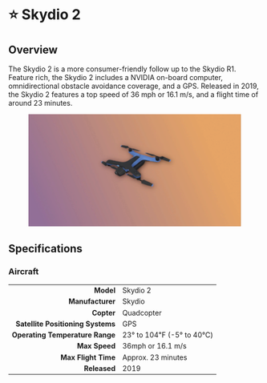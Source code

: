 # ⭐ Skydio 2

## Overview

The Skydio 2 is a more consumer-friendly follow up to the Skydio R1.  Feature rich, the Skydio 2 includes a NVIDIA on-board computer, omnidirectional obstacle avoidance coverage, and a GPS.  Released in 2019, the Skydio 2 features a top speed of 36 mph or 16.1 m/s, and a flight time of around 23 minutes.

<figure><img src="../../.gitbook/assets/image (13) (1) (1) (1).png" alt=""><figcaption></figcaption></figure>

## Specifications

### Aircraft

|                                   |                          |
| --------------------------------: | ------------------------ |
|                         **Model** | Skydio 2                 |
|                  **Manufacturer** | Skydio                   |
|                        **Copter** | Quadcopter               |
| **Satellite Positioning Systems** | GPS                      |
|   **Operating Temperature Range** | 23° to 104℉ (-5° to 40℃) |
|                     **Max Speed** | 36mph or 16.1 m/s        |
|               **Max Flight Time** | Approx. 23 minutes       |
|                      **Released** | 2019                     |

